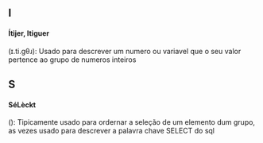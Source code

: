 
## I
#### Ítijer, Itiguer
(ɪ.ti.gθɹ): Usado para descrever um numero ou variavel que o seu valor pertence ao grupo de numeros inteiros
## S
#### SéLèckt
(): Tipicamente usado para ordernar a seleção de um elemento dum grupo, as vezes usado para descrever a palavra chave SELECT do sql 
